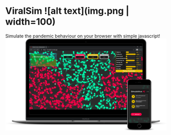 # ViralSim ![alt text](img.png  | width=100)
Simulate the pandemic behaviour on your browser with simple javascript!
![alt text](mark.png)
